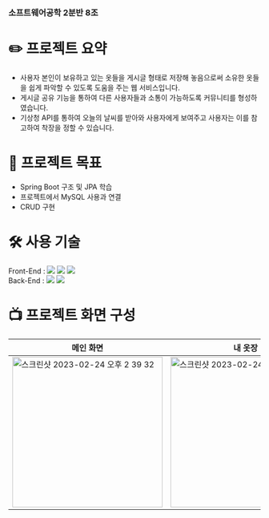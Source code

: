 ### 소프트웨어공학 2분반 8조

# ✏️ 프로젝트 요약
- 사용자 본인이 보유하고 있는 옷들을 게시글 형태로 저장해 놓음으로써 소유한 옷들을 쉽게 파악할 수 있도록 도움을 주는 웹 서비스입니다.
- 게시글 공유 기능을 통하여 다른 사용자들과 소통이 가능하도록 커뮤니티를 형성하였습니다.
- 기상청 API를 통하여 오늘의 날씨를 받아와 사용자에게 보여주고 사용자는 이를 참고하여 착장을 정할 수 있습니다.

# 🎯 프로젝트 목표
- Spring Boot 구조 및 JPA 학습
- 프로젝트에서 MySQL 사용과 연결
- CRUD 구현
# 🛠️ 사용 기술
Front-End : <img src="https://img.shields.io/badge/HTML5-E34F26?style=for-the-flat&logo=html5&logoColor=white"> <img src="https://img.shields.io/badge/JavaScript-323330?style=for-the-flat&logo=javascript&logoColor=F7DF1E"> <img src="https://img.shields.io/badge/CSS3-1572B6?style=for-the-flat&logo=css3&logoColor=white">
<br>
Back-End : <img src="https://img.shields.io/badge/Spring-6DB33F?style=for-the-flat&logo=spring&logoColor=white"> <img src="https://img.shields.io/badge/Spring_Boot-F2F4F9?style=for-the-flat&logo=spring-boot">
# 📺 프로젝트 화면 구성

| 메인 화면 | 내 옷장 | 게시글 작성 |
| ------------ | ----------- | ----------- |
| <img width="300" alt="스크린샷 2023-02-24 오후 2 39 32" src="https://github.com/seheonnn/8Closet/assets/101795921/ea8a1628-ba60-4511-bf79-7ea4c33af6fa"> | <img width="300" alt="스크린샷 2023-02-24 오후 2 40 00" src="https://github.com/seheonnn/8Closet/assets/101795921/d7130b27-a411-4c82-a015-50137f294539"> | <img width="300" alt="스크린샷 2023-02-24 오후 2 40 46" src="https://github.com/seheonnn/8Closet/assets/101795921/c89c982a-492c-4e38-9a20-f53b97994073"> |
